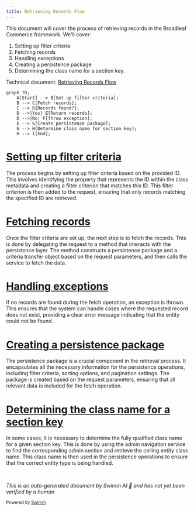 ```yaml
---
title: Retrieving Records Flow
---
```

This document will cover the process of retrieving records in the Broadleaf Commerce framework. We'll cover:

1. Setting up filter criteria
2. Fetching records
3. Handling exceptions
4. Creating a persistence package
5. Determining the class name for a section key.

Technical document: <SwmLink doc-title="Retrieving Records Flow">[Retrieving Records Flow](/.swm/retrieving-records-flow.57990inn.sw.md)</SwmLink>

```mermaid
graph TD;
    A[Start] --> B[Set up filter criteria];
    B --> C[Fetch records];
    C --> D{Records found?};
    D -->|Yes| E[Return records];
    D -->|No| F[Throw exception];
    E --> G[Create persistence package];
    G --> H[Determine class name for section key];
    H --> I[End];
```

# [Setting up filter criteria](https://app.swimm.io/repos/Z2l0aHViJTNBJTNBQnJvYWRsZWFmQ29tbWVyY2UtZGVtby1uZXclM0ElM0FTd2ltbS1EZW1v/docs/57990inn#getrecord)

The process begins by setting up filter criteria based on the provided ID. This involves identifying the property that represents the ID within the class metadata and creating a filter criterion that matches this ID. This filter criterion is then added to the request, ensuring that only records matching the specified ID are retrieved.

# [Fetching records](https://app.swimm.io/repos/Z2l0aHViJTNBJTNBQnJvYWRsZWFmQ29tbWVyY2UtZGVtby1uZXclM0ElM0FTd2ltbS1EZW1v/docs/57990inn#getrecords)

Once the filter criteria are set up, the next step is to fetch the records. This is done by delegating the request to a method that interacts with the persistence layer. The method constructs a persistence package and a criteria transfer object based on the request parameters, and then calls the service to fetch the data.

# [Handling exceptions](https://app.swimm.io/repos/Z2l0aHViJTNBJTNBQnJvYWRsZWFmQ29tbWVyY2UtZGVtby1uZXclM0ElM0FTd2ltbS1EZW1v/docs/57990inn#getrecord)

If no records are found during the fetch operation, an exception is thrown. This ensures that the system can handle cases where the requested record does not exist, providing a clear error message indicating that the entity could not be found.

# [Creating a persistence package](https://app.swimm.io/repos/Z2l0aHViJTNBJTNBQnJvYWRsZWFmQ29tbWVyY2UtZGVtby1uZXclM0ElM0FTd2ltbS1EZW1v/docs/57990inn#create)

The persistence package is a crucial component in the retrieval process. It encapsulates all the necessary information for the persistence operations, including filter criteria, sorting options, and pagination settings. The package is created based on the request parameters, ensuring that all relevant data is included for the fetch operation.

# [Determining the class name for a section key](https://app.swimm.io/repos/Z2l0aHViJTNBJTNBQnJvYWRsZWFmQ29tbWVyY2UtZGVtby1uZXclM0ElM0FTd2ltbS1EZW1v/docs/57990inn#getclassnameforsection)

In some cases, it is necessary to determine the fully qualified class name for a given section key. This is done by using the admin navigation service to find the corresponding admin section and retrieve the ceiling entity class name. This class name is then used in the persistence operations to ensure that the correct entity type is being handled.

&nbsp;

*This is an auto-generated document by Swimm AI 🌊 and has not yet been verified by a human*

<SwmMeta version="3.0.0" repo-id="Z2l0aHViJTNBJTNBQnJvYWRsZWFmQ29tbWVyY2UtZGVtby1uZXclM0ElM0FTd2ltbS1EZW1v" repo-name="BroadleafCommerce-demo-new" doc-type="product-flows"><sup>Powered by [Swimm](/)</sup></SwmMeta>
